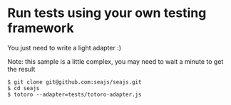 # Run tests using your own testing framework

You just need to write a light adapter :)

Note: this sample is a little complex, you may need to wait a minute to get the result

    $ git clone git@github.com:seajs/seajs.git
    $ cd seajs
    $ totoro --adapter=tests/totoro-adapter.js